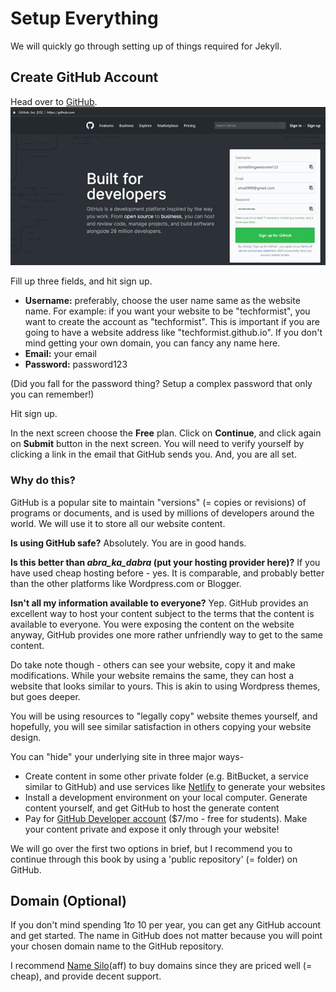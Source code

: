 # Setup Everything
We will quickly go through setting up of things required for Jekyll.

## Create GitHub Account
Head over to [GitHub](https://github.com/). 
![Signup for GitHub](resources/images/create-github-account.jpg)

Fill up three fields, and hit sign up.
 - __Username:__ preferably, choose the user name same as the website name. For example: if you want your website to be "techformist", you want to create the account as "techformist". This is important if you are going to have a website address like "techformist.github.io". If you don't mind getting your own domain, you can fancy any name here.
 - __Email:__ your email
 - __Password:__ password123

(Did you fall for the password thing? Setup a complex password that only you can remember!)

Hit sign up. 

In the next screen choose the __Free__ plan. Click on __Continue__, and click again on __Submit__ button in the next screen.
You will need to verify yourself by clicking a link in the email that GitHub sends you. And, you are all set.

### Why do this?
GitHub is a popular site to maintain "versions" (= copies or revisions) of programs or documents, and is used by millions of developers around the world. We will use it to store all our website content. 

__Is using GitHub safe?__ 
Absolutely. You are in good hands.

__Is this better than *abra_ka_dabra* (put your hosting provider here)?__
If you have used cheap hosting before - yes. It is comparable, and probably better than the other platforms like Wordpress.com or Blogger.

__Isn't all my information available to everyone?__
Yep. GitHub provides an excellent way to host your content subject to the terms that the content is available to everyone. You were exposing the content on the website anyway, GitHub provides one more rather unfriendly way to get to the same content.

Do take note though - others can see your website, copy it and make modifications. While your website remains the same, they can host a website that looks similar to yours. This is akin to using Wordpress themes, but goes deeper.

You will be using resources to "legally copy" website themes yourself, and hopefully, you will see similar satisfaction in others copying your website design.

You can "hide" your underlying site in three major ways-
 - Create content in some other private folder (e.g. BitBucket, a service similar to GitHub) and use services like [Netlify](https://netlify.com) to generate your websites
 - Install a development environment on your local computer. Generate content yourself, and get GitHub to host the generate content
 - Pay for [GitHub Developer account](https://github.com/pricing) ($7/mo - free for students). Make your content private and expose it only through your website!

We will go over the first two options in brief, but I recommend you to continue through this book by using a 'public repository' (= folder) on GitHub.

## Domain (Optional)
If you don't mind spending $1 to ~$10 per year, you can get any GitHub account and get started. The name in GitHub does not matter because you will point your chosen domain name to the GitHub repository.

I recommend [Name Silo](http://bit.ly/get-good-domains)(aff) to buy domains since they are priced well (= cheap), and provide decent support.